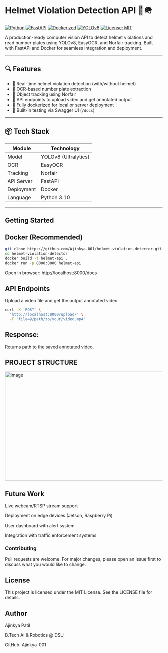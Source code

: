 # Helmet Violation Detection API 🚨🪖

[![Python](https://img.shields.io/badge/Python-3.10-blue.svg)](https://www.python.org/)
[![FastAPI](https://img.shields.io/badge/FastAPI-0.110.0-green.svg)](https://fastapi.tiangolo.com/)
[![Dockerized](https://img.shields.io/badge/Dockerized-Yes-blue)](https://www.docker.com/)
[![YOLOv8](https://img.shields.io/badge/YOLOv8-Ultralytics-ff69b4)](https://docs.ultralytics.com/)
[![License: MIT](https://img.shields.io/badge/License-MIT-yellow.svg)](LICENSE)

A production-ready computer vision API to detect helmet violations and read number plates using YOLOv8, EasyOCR, and Norfair tracking. Built with FastAPI and Docker for seamless integration and deployment.

---

## 🔍 Features

- 🚀 Real-time helmet violation detection (with/without helmet)
- 🔢 OCR-based number plate extraction
- 🎯 Object tracking using Norfair
- 📁 API endpoints to upload video and get annotated output
- 🐳 Fully dockerized for local or server deployment
- 🧪 Built-in testing via Swagger UI (`/docs`)

---

## 📦 Tech Stack

| Module       | Technology                |
|--------------|---------------------------|
| Model        | YOLOv8 (Ultralytics)      |
| OCR          | EasyOCR                   |
| Tracking     | Norfair                   |
| API Server   | FastAPI                   |
| Deployment   | Docker                    |
| Language     | Python 3.10               |

---

##  Getting Started

##  Docker (Recommended)

```bash
git clone https://github.com/Ajinkya-001/helmet-violation-detector.git
cd helmet-violation-detector
docker build -t helmet-api .
docker run -p 8000:8000 helmet-api
```

Open in browser: http://localhost:8000/docs



## API Endpoints

Upload a video file and get the output annotated video.

```bash
curl -X 'POST' \
  'http://localhost:8000/upload/' \
  -F 'file=@/path/to/your/video.mp4'
```
## Response:

Returns path to the saved annotated video.


## PROJECT STRUCTURE 

<img width="733" height="347" alt="image" src="https://github.com/user-attachments/assets/79053b11-21f7-4b03-b0d9-07509799574f" />

## Future Work 

Live webcam/RTSP stream support

Deployment on edge devices (Jetson, Raspberry Pi)

User dashboard with alert system

Integration with traffic enforcement systems

### Contributing

Pull requests are welcome. For major changes, please open an issue first to discuss what you would like to change.

## License

This project is licensed under the MIT License. See the LICENSE file for details.

## Author 
Ajinkya Patil

B.Tech AI & Robotics @ DSU

GitHub: Ajinkya-001








